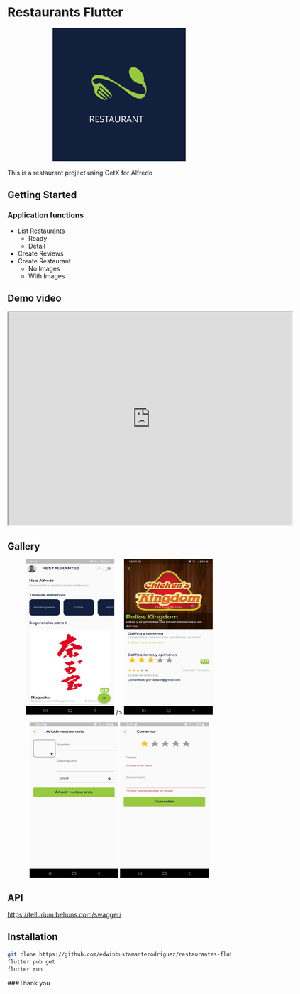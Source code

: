 # Restaurants Flutter

<p align='center'>
   <img src="https://github.com/edwinbustamanterodriguez/restaurantes-flutter/blob/main/external/logo.svg" width="300" height="300"/>
</p>

This is a restaurant project using GetX for Alfredo

## Getting Started

### Application functions

* List Restaurants
    - Ready
    - Detail
* Create Reviews
* Create Restaurant
    - No Images
    - With Images

## Demo video

<iframe src="https://drive.google.com/file/d/1GQHsfn1FZBc6OWHgDj4MiAxSp-o44Q34/preview" width="640" height="480" allow="autoplay"></iframe>

## Gallery
<p align='center'>
    <img src="https://github.com/edwinbustamanterodriguez/restaurantes-flutter/blob/main/external/screenshot1.jpg" width="200" height="350">  />
   <img src="https://github.com/edwinbustamanterodriguez/restaurantes-flutter/blob/main/external/screenshot2.jpg" width="200" height="350"/>
</p>
<p align='center'>
    <img src="https://github.com/edwinbustamanterodriguez/restaurantes-flutter/blob/main/external/screenshot3.jpg"  width="200" height="350"/>
   <img src="https://github.com/edwinbustamanterodriguez/restaurantes-flutter/blob/main/external/screenshot4.jpg" width="200" height="350" />
</p>

## API
https://tellurium.behuns.com/swagger/
## Installation

```sh
git clone https://github.com/edwinbustamanterodriguez/restaurantes-flutter.git
flutter pub get
flutter run
```


###Thank you
